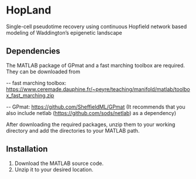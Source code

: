 # HopLand
Single-cell pseudotime recovery using continuous Hopfield network based modeling of Waddington’s epigenetic landscape

## Dependencies
The MATLAB package of GPmat and a fast marching toolbox are required. They can be downloaded from 

-- fast marching toolbox: https://www.ceremade.dauphine.fr/~peyre/teaching/manifold/matlab/toolbox_fast_marching.zip

-- GPmat: https://github.com/SheffieldML/GPmat (It recommends that you also include netlab (https://github.com/sods/netlab) as a dependency)


After downloading the required packages, unzip them to your working directory and add the directories to your MATLAB path. 


## Installation
1. Download the MATLAB source code. 
2. Unzip it to your desired location. 

